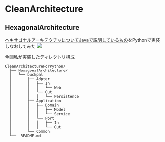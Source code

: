 # CleanArchitecture

## HexagonalArchitecture
[ヘキサゴナルアーキテクチャについてJavaで説明しているもの](https://github.com/thombergs/buckpal)をPythonで実装しなおしてみた
<img src="https://raw.githubusercontent.com/thombergs/buckpal/master/img/cover-packt-450.png" />

今回私が実装したディレクトリ構成
``` 
CleanArchitectureForPython/
  ├── HexagonalArchitecture/
  │   └── buckpal
  │       ├── Adpter
  │       │   ├── In
  │       │   │   └── Web
  │       │   └── Out
  │       │   │   └── Persistence
  │       ├── Application
  │       │   ├── Domain
  │       │   │   ├── Model
  │       │   │   └── Service
  │       │   └── Port
  │       │   │   ├── In
  │       │   │   └── Out
  │       └── Common
  └──  README.md
```
